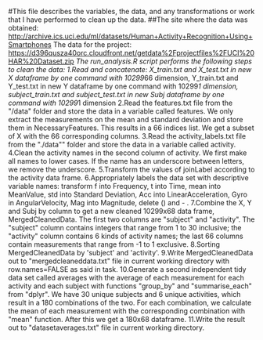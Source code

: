 #This file describes the variables, the data, and any transformations or work that I have performed to clean up the data.
##The site where the data was obtained:
    http://archive.ics.uci.edu/ml/datasets/Human+Activity+Recognition+Using+Smartphones 
    The data for the project:
    https://d396qusza40orc.cloudfront.net/getdata%2Fprojectfiles%2FUCI%20HAR%20Dataset.zip
      *The run_analysis.R script performs the following steps to clean the data:
         1.Read and concatenate: X_train.txt and X_test.txt in new X dataframe by one command with 10299*66 dimension, Y_train.txt and Y_test.txt in new Y dataframe by one command with 10299*1 dimension, subject_train.txt and subject_test.txt in new Subj dataframe by one command with 10299*1 dimension
         2.Read the features.txt file from the "/data" folder and store the data in a variable called features. We only extract the measurements on the mean and standard deviation and store them in NecessaryFeatures. This results in a 66 indices list. We get a subset of X with the 66 corresponding columns.
         3.Read the activity_labels.txt file from the "./data"" folder and store the data in a variable called activity.
         4.Clean the activity names in the second column of activity. We first make all names to lower cases. If the name has an underscore between letters, we remove the underscore.
         5.Transform the values of joinLabel according to the activity data frame.
         6.Appropriately labels the data set with descriptive variable names: transform f into Frequency, t into Time, mean into MeanValue, std into Standard Deviation, Acc into LinearAcceleration, Gyro in AngularVelocity, Mag into Magnitude, delete () and - .
         7.Combine the X, Y and Subj by column to get a new cleaned 10299x68 data frame, MergedCleanedData. The first two columns are "subject" and "activity". The "subject" column contains integers that range from 1 to 30 inclusive; the "activity" column contains 6 kinds of activity names; the last 66 columns contain measurements that range from -1 to 1 exclusive.
         8.Sorting MergedCleanedData by 'subject' and 'activity'.
         9.Write MergedCleanedData out to "mergedcleaneddata.txt" file in current working directory with row.names=FALSE as said in task.
         10.Generate a second independent tidy data set called averages with the average of each measurement for each activity and each subject with functions "group_by" and "summarise_each" from "dplyr". We have 30 unique subjects and 6 unique activities, which result in a 180 combinations of the two. For each combination, we calculate the mean of each measurement with the corresponding combination with "mean" function. After this we get a 180x68 dataframe.
         11.Write the result out to "datasetaverages.txt" file in current working directory.

